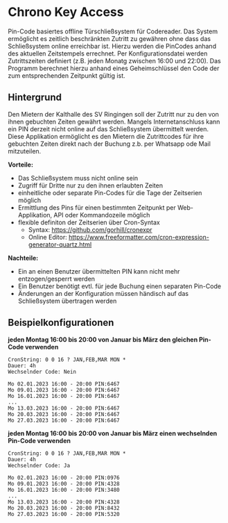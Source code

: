 # Chrono Key Access

Pin-Code basiertes offline Türschließsystem für Codereader.
Das System ermöglicht es zeitlich beschränkten Zutritt zu gewähren ohne dass das Schließsystem online erreichbar ist.
Hierzu werden die PinCodes anhand des aktuellen Zeitstempels errechnet.
Per Konfigurationsdatei werden Zutrittszeiten definiert (z.B. jeden Monatg zwischen 16:00 und 22:00).
Das Programm berechnet hierzu anhand eines Geheimschlüssel den Code der zum entsprechenden Zeitpunkt gültig ist.

## Hintergrund
Den Mietern der Kalthalle des SV Ringingen soll der Zutritt nur zu den von ihnen gebuchten Zeiten gewährt werden.
Mangels Internetanschluss kann ein PIN derzeit nicht online auf das Schließsystem übermittelt werden.
Diese Applikation ermöglicht es den Mietern die Zutrittcodes für ihre gebuchten Zeiten direkt nach der Buchung z.b. per Whatsapp ode Mail mitzuteilen.

**Vorteile:**
- Das Schließsystem muss nicht online sein
- Zugriff für Dritte nur zu den ihnen erlaubten Zeiten
- einheitliche oder separate Pin-Codes für die Tage der Zeitserien möglich
- Ermittlung des Pins für einen bestimmten Zeitpunkt per Web-Applikation, API oder Kommandozeile möglich 
- flexible definiton der Zeitserien über Cron-Syntax
  - Syntax: <https://github.com/gorhill/cronexpr>
  - Online Editor: <https://www.freeformatter.com/cron-expression-generator-quartz.html>

**Nachteile:**
- Ein an einen Benutzer übermittelten PIN kann nicht mehr entzogen/gesperrt werden
- Ein Benutzer benötigt evtl. für jede Buchung einen separaten Pin-Code
- Änderungen an der Konfiguration müssen händisch auf das Schließsystem übertragen werden


## Beispielkonfigurationen

**jeden Montag 16:00 bis 20:00 von Januar bis März den gleichen Pin-Code verwenden**
```
CronString: 0 0 16 ? JAN,FEB,MAR MON *
Dauer: 4h
Wechselnder Code: Nein

Mo 02.01.2023 16:00 - 20:00 PIN:6467
Mo 09.01.2023 16:00 - 20:00 PIN:6467
Mo 16.01.2023 16:00 - 20:00 PIN:6467
...
Mo 13.03.2023 16:00 - 20:00 PIN:6467
Mo 20.03.2023 16:00 - 20:00 PIN:6467
Mo 27.03.2023 16:00 - 20:00 PIN:6467
```

**jeden Montag 16:00 bis 20:00 von Januar bis März einen wechselnden Pin-Code verwenden**
```
CronString: 0 0 16 ? JAN,FEB,MAR MON *
Dauer: 4h
Wechselnder Code: Ja

Mo 02.01.2023 16:00 - 20:00 PIN:0976
Mo 09.01.2023 16:00 - 20:00 PIN:4328
Mo 16.01.2023 16:00 - 20:00 PIN:3480
...
Mo 13.03.2023 16:00 - 20:00 PIN:4328
Mo 20.03.2023 16:00 - 20:00 PIN:8432
Mo 27.03.2023 16:00 - 20:00 PIN:5320
```

